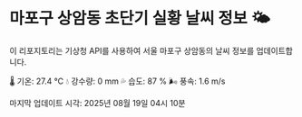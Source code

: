 
# 마포구 상암동 초단기 실황 날씨 정보 🌤️

이 리포지토리는 기상청 API를 사용하여 서울 마포구 상암동의 날씨 정보를 업데이트합니다. 

🌡️ 기온: 27.4 ℃
💧 강수량: 0 mm
💦 습도: 87 %
🌬️ 풍속: 1.6 m/s

마지막 업데이트 시각: 2025년 08월 19일 04시 10분    
